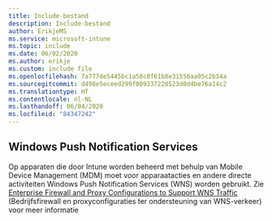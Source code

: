 ```yaml
---
title: Include-bestand
description: Include-bestand
author: ErikjeMS
ms.service: microsoft-intune
ms.topic: include
ms.date: 06/02/2020
ms.author: erikje
ms.custom: include file
ms.openlocfilehash: 7a777de5445bc1a58c8f61b8e31558aa05c2b34a
ms.sourcegitcommit: d498e5eceed299f009337228523d0d4be76a14c2
ms.translationtype: HT
ms.contentlocale: nl-NL
ms.lasthandoff: 06/04/2020
ms.locfileid: "84347242"
---
```

## <a name="windows-push-notification-services"></a>Windows Push Notification Services
Op apparaten die door Intune worden beheerd met behulp van Mobile Device Management (MDM) moet voor apparaatacties en andere directe activiteiten Windows Push Notification Services (WNS) worden gebruikt. Zie [Enterprise Firewall and Proxy Configurations to Support WNS Traffic](https://docs.microsoft.com/windows/uwp/design/shell/tiles-and-notifications/firewall-allowlist-config) (Bedrijfsfirewall en proxyconfiguraties ter ondersteuning van WNS-verkeer) voor meer informatie